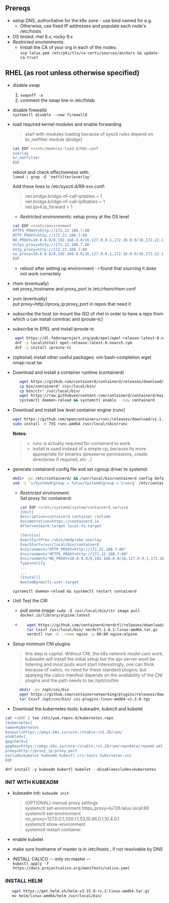 ## Prereqs  
* setup DNS, authoritative for the k8s zone - use bind named for e.g.
  * Otherwise, use fixed IP addresses and populate each node's /etc/hosts 
* OS tested: rhel 8.x, rocky 9.x 
* *Restricted environments*:
  * Install the CA of your org in each of the nodes:  
    `scp lalux.pem /etc/pki/tls/ca-certs/sources/anchors && update-ca-trust`
    
## RHEL (as root unless otherwise specified)
* disable swap
  1. `swapoff -a`
  2. comment the swap line in /etc/fstab  
* disable firewalld  
  `systemctl disable --now firewalld`  
* load required kernel modules and enable forwarding    
  >start with modules loading because of sysctl rules depend on br_netfilter module (*bridge*)  
  ```bash
  cat EOF <</etc/modules-load.d/k8s.conf
  overlay
  br_netfilter
  EOF
  ```   
  reboot and check effectiveness with:  
  `lsmod | grep -E 'netfilter|overlay'`  

  Add these lines to /etc/sysctl.d/99-xxx.conf:
  >net.bridge.bridge-nf-call-iptables  = 1  
  net.bridge.bridge-nf-call-ip6tables = 1  
  net.ipv4.ip_forward                 = 1  
  
  * *Restricted environments:* setup proxy at the OS level  
  ```bash
  cat EOF <</etc/environment
  HTTPS_PROXY=http://172.22.108.7:80
  HTTP_PROXY=http://172.22.108.7:80
  NO_PROXY=10.0.0.0/8,192.168.0.0/16,127.0.0.1,172.16.0.0/16,172.22.108.0/24,172.17.0.0/16,172.22.56.0/24,200.1.1.0/24
  https_proxy=http://172.22.108.7:80
  http_proxy=http://172.22.108.7:80
  no_proxy=10.0.0.0/8,192.168.0.0/16,127.0.0.1,172.16.0.0/16,172.22.108.0/24,172.17.0.0/16,172.22.56.0/24,200.1.1.0/24
  EOF
  ```
  * reboot after setting up environment - i found that sourcing it does not work correctely  
    
* rhsm (eventually)  
  set proxy_hostname and proxy_port in /etc/rhsm/rhsm.conf  
* yum (eventually)  
  put proxy=http://proxy_ip:proxy_port in repos that need it     
* subscribe the host (or mount the ISO of rhel in order to have a repo from which u can install conntrac and iproute-tc) 
* subscribe to EPEL and install iproute-tc   
  ```bash
   wget https://dl.fedoraproject.org/pub/epel/epel-release-latest-8.noarch.rpm [--no-check-certificate] 
   dnf -y localinstall epel-release-latest-8.noarch.rpm
   dnf -y install iproute-tc
  ``` 
* (optional) install other useful packages: vim bash-completion wget nmap-ncat tar  
* Download and install a container runtime (containerd)  
  ```bash
     wget https://github.com/containerd/containerd/releases/download/v1.7.17/containerd-1.7.17-linux-amd64.tar.gz
     cp bin/containerd* /usr/local/bin/
     cp bin/ctr* /usr/local/bin/  
     wget https://raw.githubusercontent.com/containerd/containerd/main/containerd.service -O /etc/systemd/system/containerd.service
     systemctl daemon-reload && systemctl enable --now containerd
  ```  
* Download and install low level container engine (runc)  
  ```bash
  wget https://github.com/opencontainers/runc/releases/download/v1.1.12/runc.amd64 
  sudo install -m 755 runc.amd64 /usr/local/sbin/runc
  ```
  **Notes:**
  > * runc is actually required for containerd to work.
  > * install is used instead of a simple cp, because its more appropriate for binaries (preseerve permissions, create directories if required, etc ..)  
  
* generate containerd config file and set cgroup driver to systemd:  
  ```bash
  mkdir -pv /etc/containerd/ && /usr/local/bin/containerd config default >/etc/containerd/config.toml
  sed -i 's/SystemdCgroup = false/SystemdCgroup = true/g' /etc/containerd/config.toml
  ```  
  * *Restricted environment*:   
     Set proxy for containerd:  
     ```bash
     cat EOF <</etc/systemd/system/containerd.service
     [Unit]
     Description=containerd container runtime
     Documentation=https://containerd.io
     After=network.target local-fs.target

     [Service]
     ExecStartPre=-/sbin/modprobe overlay
     ExecStart=/usr/local/bin/containerd
     Environment="HTTP_PROXY=http://172.22.108.7:80"
     Environment="HTTPS_PROXY=http://172.22.108.7:80"
     Environment="NO_PROXY=10.0.0.0/8,192.168.0.0/16,127.0.0.1,172.16.0.0/16,172.22.56.0/24,172.17.0.0/16,200.1.1.0/24"
     Type=notify
     ...
     ...
     [Install]
     WantedBy=multi-user.target
     ```  
  `systemctl daemon-reload && systemctl restart containerd`

* Unit Test the CRI
  * pull some image: `sudo -E /usr/local/bin/ctr image pull docker.io/library/alpine:latest`  
  * ```bash
       wget https://github.com/containerd/nerdctl/releases/download/v1.6.1/nerdctl-1.6.1-linux-amd64.tar.gz
       tar Cxzvf /usr/local/bin/ nerdctl-1.6.1-linux-amd64.tar.gz
       nerdctl run -d --name nginx -p 80:80 nginx:alpine
    ```  
  
* Setup minimum CNI plugins
  >this step is capital. Without CNI, the k8s network model cant work, kubeadm will install the initial setup but the api-server wont be listening and most pods wont start
  >Interestingly, one can think because of calico, no need for these standard plugins, but applying the calico manifest depends on the availability of the CNI plugins
  >and the path needs to be /opt/cni/bin  
  ```bash
     mkdir -pv /opt/cni/bin
     wget https://github.com/containernetworking/plugins/releases/download/v1.3.0/cni-plugins-linux-amd64-v1.3.0.tgz`  
     tar Cxzvf /opt/cni/bin/ cni-plugins-linux-amd64-v1.3.0.tgz
  ```   
* Download the kubernetes tools: kubeadm, kubectl and kubelet  
```bash
cat <<EOF | tee /etc/yum.repos.d/kubernetes.repo
[kubernetes]
name=Kubernetes
baseurl=https://pkgs.k8s.io/core:/stable:/v1.28/rpm/
enabled=1
gpgcheck=1
gpgkey=https://pkgs.k8s.io/core:/stable:/v1.28/rpm/repodata/repomd.xml.key
proxy=http://proxy_ip:proxy_port
exclude=kubelet kubeadm kubectl cri-tools kubernetes-cni
EOF
```  
`dnf install -y kubeadm kubectl kubelet --disableexcludes=kubernetes`  
 
### INIT WITH KUBEADM  
* kubeadm init: `kubeadm init`   
  >(OPTIONAL) manual proxy settings  
  >systemctl set-environment https_proxy=lu726.lalux.local:80  
  >systemctl set-environment no_proxy=127.0.0.1,200.1.1.53,10.96.0.1,10.4.0.1  
  >systemctl show-environment  
  >systemctl restart container
  
* enable kubelet
* make sure hostname of master is in /etc/hosts , if not resolvable by DNS  
* iNSTALL CALICO -- only on master --  
  `kubectl apply -f https://docs.projectcalico.org/manifests/calico.yaml`  

### INSTALL HELM
 ```bash
    wget https://get.helm.sh/helm-v3.15.0-rc.2-linux-amd64.tar.gz  
    mv helm/linux-amd64/helm /usr/local/bin/
 ```
 
 
    
